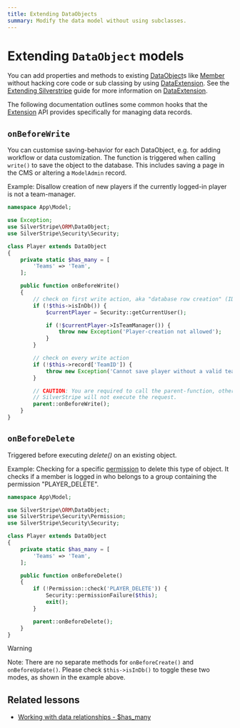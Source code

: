 ```yaml
---
title: Extending DataObjects
summary: Modify the data model without using subclasses.
---
```


# Extending `DataObject` models

You can add properties and methods to existing [DataObject](api:SilverStripe\ORM\DataObject)s like [Member](api:SilverStripe\Security\Member) without hacking core code or sub
classing by using [DataExtension](api:SilverStripe\ORM\DataExtension). See the [Extending Silverstripe](../extending) guide for more information on
[DataExtension](api:SilverStripe\ORM\DataExtension).

The following documentation outlines some common hooks that the [Extension](api:SilverStripe\Core\Extension) API provides specifically for managing
data records.

## `onBeforeWrite`

You can customise saving-behavior for each DataObject, e.g. for adding workflow or data customization. The function is
triggered when calling `write()` to save the object to the database. This includes saving a page in the CMS or altering
a `ModelAdmin` record.

Example: Disallow creation of new players if the currently logged-in player is not a team-manager.

```php
namespace App\Model;

use Exception;
use SilverStripe\ORM\DataObject;
use SilverStripe\Security\Security;

class Player extends DataObject
{
    private static $has_many = [
        'Teams' => 'Team',
    ];

    public function onBeforeWrite()
    {
        // check on first write action, aka "database row creation" (ID-property is not set)
        if (!$this->isInDb()) {
            $currentPlayer = Security::getCurrentUser();

            if (!$currentPlayer->IsTeamManager()) {
                throw new Exception('Player-creation not allowed');
            }
        }

        // check on every write action
        if (!$this->record['TeamID']) {
            throw new Exception('Cannot save player without a valid team');
        }

        // CAUTION: You are required to call the parent-function, otherwise
        // SilverStripe will not execute the request.
        parent::onBeforeWrite();
    }
}
```

## `onBeforeDelete`

Triggered before executing *delete()* on an existing object.

Example: Checking for a specific [permission](permissions) to delete this type of object. It checks if a
member is logged in who belongs to a group containing the permission "PLAYER_DELETE".

```php
namespace App\Model;

use SilverStripe\ORM\DataObject;
use SilverStripe\Security\Permission;
use SilverStripe\Security\Security;

class Player extends DataObject
{
    private static $has_many = [
        'Teams' => 'Team',
    ];

    public function onBeforeDelete()
    {
        if (!Permission::check('PLAYER_DELETE')) {
            Security::permissionFailure($this);
            exit();
        }

        parent::onBeforeDelete();
    }
}
```

> [!WARNING]
> Note: There are no separate methods for `onBeforeCreate()` and `onBeforeUpdate()`. Please check `$this->isInDb()` to toggle
> these two modes, as shown in the example above.

## Related lessons

- [Working with data relationships - $has_many](https://www.silverstripe.org/learn/lessons/v4/working-with-data-relationships-has-many-1)
